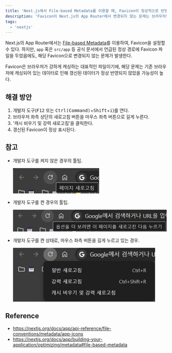 ```yaml
---
title: 'Next.js에서 File-based Metadata를 이용할 때, Favicon이 정상적으로 반영되지 않는 현상'
description: 'Favicon이 Next.js의 App Router에서 변경되지 않는 문제는 브라우저의 캐싱 때문일 수 있으며, 개발자 도구를 통해 캐시 비우기 및 강력 새로고침을 수행하면 해결될 가능성이 높다.'
tags:
  - 'nextjs'
---
```


Next.js의 App Router에서는 [File-based Metadata](https://nextjs.org/docs/app/building-your-application/optimizing/metadata#file-based-metadata)를 이용하여, Favicon을 설정할 수 있다. 하지만, `app` 혹은 `src/app` 등 공식 문서에서 언급된 정상 경로에 Favicon 파일을 두었음에도, 해당 Favicon으로 변경되지 않는 문제가 발생한다.

Favicon은 브라우저가 강하게 캐싱하는 대표적인 파일이기에, 해당 문제는 기존 브라우저에 캐싱되어 있는 데이터로 인해 갱신된 데이터가 정상 반영되지 않았을 가능성이 높다.

## 해결 방안

1. 개발자 도구(<kbd>F12</Kbd> 또는 <kbd>Ctrl(Command)</kbd>+<kbd>Shift</kbd>+<kbd>i</kbd>)를 연다.
1. 브라우저 좌측 상단의 새로고침 버튼을 마우스 좌측 버튼으로 길게 누른다.
1. '캐시 비우기 및 강력 새로고침'을 클릭한다.
1. 갱신된 Favicon이 정상 표시된다.

## 참고

- 개발자 도구를 켜지 않은 경우의 툴팁.

    ![alt text](/public/images/languages/nextjs/when-using-file-based-metadata-the-favicon-is-not-displayed-correctly/1.png)

- 개발자 도구를 켠 경우의 툴팁.

    ![alt text](/public/images/languages/nextjs/when-using-file-based-metadata-the-favicon-is-not-displayed-correctly/2.png)

- 개발자 도구를 켠 상태로, 마우스 좌측 버튼을 길게 누르고 있는 경우.

    ![alt text](/public/images/languages/nextjs/when-using-file-based-metadata-the-favicon-is-not-displayed-correctly/3.png)

## Reference

- <https://nextjs.org/docs/app/api-reference/file-conventions/metadata/app-icons>
- <https://nextjs.org/docs/app/building-your-application/optimizing/metadata#file-based-metadata>
